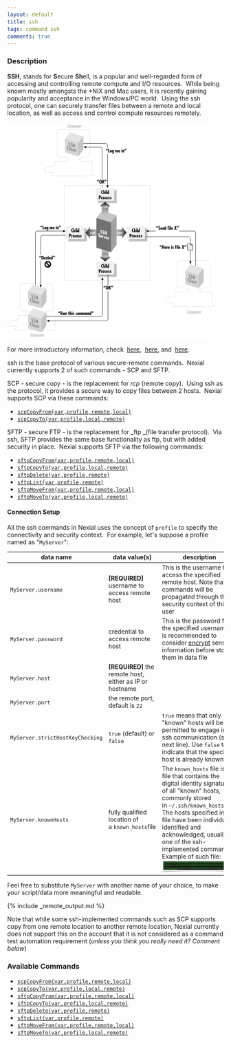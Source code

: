 ```yaml
---
layout: default
title: ssh
tags: command ssh
comments: true
---
```



### Description
**SSH**, stands for **S**ecure **Sh**ell, is a popular and well-regarded form of accessing and controlling remote 
compute and I/O resources.  While being known mostly amongsts the *NIX and Mac users, it is recently gaining 
popularity and acceptance in the Windows/PC world.  Using the ssh protocol, one can securely transfer files between a 
remote and local location, as well as access and control compute resources remotely. 

![](image/ssh_01.png)

For more introductory information, check 
<a href="https://docstore.mik.ua/orelly/networking_2ndEd/ssh/ch01_01.htm" class="external-link" target="_nexial_external">here</a>, 
<a href="https://www.startutorial.com/articles/view/ssh-basics-part-1-introduction" class="external-link" target="_nexial_external">here</a>, and 
<a href="https://www.secureblackbox.com/kb/articles/Introduction-to-SSH.rst" class="external-link" target="_nexial_external">here</a>. 

ssh is the base protocol of various secure-remote commands.  Nexial currently supports 2 of such commands - SCP and SFTP.

SCP - secure copy - is the replacement for _rcp_ (remote copy).  Using ssh as the protocol, it provides a secure way to 
copy files between 2 hosts.  Nexial supports SCP via these commands:
-  [`scpCopyFrom(var,profile,remote,local)`](scpCopyFrom(var,profile,remote,local))
-  [`scpCopyTo(var,profile,local,remote)`](scpCopyTo(var,profile,local,remote))  

SFTP - secure FTP - is the replacement for _ftp _(file transfer protocol).  Via ssh, SFTP provides the same base 
functionality as ftp, but with added security in place.  Nexial supports SFTP via the following commands:
-  [`sftpCopyFrom(var,profile,remote,local)`](sftpCopyFrom(var,profile,remote,local))
-  [`sftpCopyTo(var,profile,local,remote)`](sftpCopyTo(var,profile,local,remote))
-  [`sftpDelete(var,profile,remote)`](sftpDelete(var,profile,remote))
-  [`sftpList(var,profile,remote)`](sftpList(var,profile,remote))
-  [`sftpMoveFrom(var,profile,remote,local)`](sftpMoveFrom(var,profile,remote,local))
-  [`sftpMoveTo(var,profile,local,remote)`](sftpMoveTo(var,profile,local,remote))


#### Connection Setup
All the ssh commands in Nexial uses the concept of `profile` to specify the connectivity and security context.  For 
example, let's suppose a profile named as "`MyServer`":

| data name                        | data value(s) | description |
| -------------------------------- | ------------- | ----------- |
| `MyServer.username`              | **[REQUIRED]** username to access remote host | This is the username to access the specified remote host. Note that all commands will be propagated through the security context of this user |
| `MyServer.password`              | credential to access remote host | This is the password for the specified username. It is recommended to consider [encrypt](../../userguide/BatchFiles#nexial-cryptcmd--nexial-cryptsh) sensitive information before storing them in data file |
| `MyServer.host`                  | **[REQUIRED]** the remote host, either as IP or hostname |
| `MyServer.port`                  | the remote port, default is `22` ||
| `MyServer.strictHostKeyChecking` | `true` (default) or `false` | `true` means that only "known" hosts will be permitted to engage in ssh communication (see next line). Use `false` to indicate that the specified host is already known |
| `MyServer.knownHosts`            | fully qualified location of a `known_hosts`file | The `known_hosts` file is a file that contains the digital identity signature of all "known" hosts, commonly stored in `~/.ssh/known_hosts`. The hosts specified in this file have been individually identified and acknowledged, usually via one of the ssh-implemented commands. Example of such file: <br/>![](image/index_02.png) |

Feel free to substitute `MyServer` with another name of your choice, to make your script/data more meaningful and 
readable.


{% include _remote_output.md %}


Note that while some ssh-implemented commands such as SCP supports copy from one remote location to another remote 
location, Nexial currently does not support this on the account that it is not considered as a command test automation 
requirement (_unless you think you really need it? Comment below_)


### Available Commands
- [`scpCopyFrom(var,profile,remote,local)`](scpCopyFrom(var,profile,remote,local))
- [`scpCopyTo(var,profile,local,remote)`](scpCopyTo(var,profile,local,remote))
- [`sftpCopyFrom(var,profile,remote,local)`](sftpCopyFrom(var,profile,remote,local))
- [`sftpCopyTo(var,profile,local,remote)`](sftpCopyTo(var,profile,local,remote))
- [`sftpDelete(var,profile,remote)`](sftpDelete(var,profile,remote))
- [`sftpList(var,profile,remote)`](sftpList(var,profile,remote))
- [`sftpMoveFrom(var,profile,remote,local)`](sftpMoveFrom(var,profile,remote,local))
- [`sftpMoveTo(var,profile,local,remote)`](sftpMoveTo(var,profile,local,remote))
